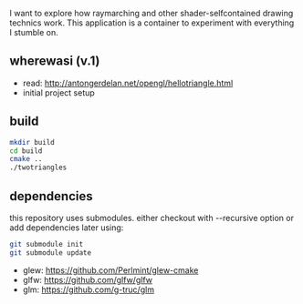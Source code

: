 I want to explore how raymarching and other shader-selfcontained drawing technics work. This application is a container to experiment with everything I stumble on.

wherewasi (v.1)
---------------

- read: http://antongerdelan.net/opengl/hellotriangle.html
- initial project setup

build
-----
```sh
mkdir build
cd build
cmake ..
./twotriangles
```

dependencies
------------
this repository uses submodules. either checkout with --recursive option or add dependencies later using:

```sh
git submodule init
git submodule update
```

- glew: https://github.com/Perlmint/glew-cmake
- glfw: https://github.com/glfw/glfw
- glm: https://github.com/g-truc/glm

